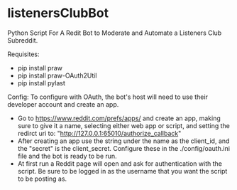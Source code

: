 # listenersClubBot
Python Script For A Redit Bot to Moderate and Automate a Listeners Club Subreddit.

Requisites:
* pip install praw
* pip install praw-OAuth2Util
* pip install pylast

Config:
To configure with OAuth, the bot's host will need to use their developer account and create an app. 
* Go to https://www.reddit.com/prefs/apps/ and create an app, making sure to give it a name, selecting either web app or script, and setting the redirct uri to: "http://127.0.0.1:65010/authorize_callback"
* After creating an app use the string under the name as the client_id, and the "secret" is the client_secret. Configure these in the ./config/oauth.ini file and the bot is ready to be run. 
* At first run a Reddit page will open and ask for authentication with the script. Be sure to be logged in as the username that you want the script to be posting as.